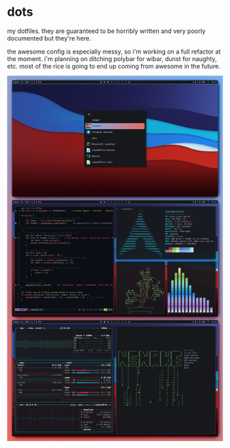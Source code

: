 # dots
my dotfiles. they are guaranteed to be horribly written and very poorly documented but they're here.

the awesome config is especially messy, so i'm working on a full refactor at the moment. i'm planning on ditching polybar for wibar, dunst for naughty, etc. most of the rice is going to end up coming from awesome in the future.

![Image](screenshots/8pqlcb4aelj91.png)
